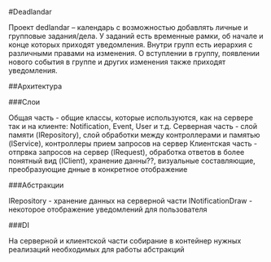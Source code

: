 #Deadlandar

Проект dedlandar – календарь с возможностью добавлять личные и групповые задания/дела. У заданий есть временные рамки, об начале и конце которых приходят уведомления. Внутри групп есть иерархия с различными правами на изменения. О вступлении в группу, появлении нового события в группе и других изменения также приходят уведомления.

##Архитектура

###Слои

Общая часть - общие классы, которые используются, как на сервере так и на клиенте: Notification, Event, User и т.д.
Серверная часть - слой памяти (IRepository), слой обработки между контроллерами и памятью (IService), контроллеры прием запросов на сервер
Клиентская часть - отпрвка запросов на сервер (IRequest), обработка ответов в более понятный вид (IClient), хранение данны??, визуальные составляющие, преобразующие днные в конкретное отображение

###Абстракции

IRepository - хранение данных на серверной части
INotificationDraw - некоторое отображение уведомлений для пользователя

###DI

На серверной и клиентской части собирание в контейнер нужных реализаций необходимых для работы абстракций
